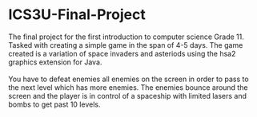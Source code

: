 # ICS3U-Final-Project
The final project for the first introduction to computer science Grade 11. Tasked with creating a simple game in the span of 4-5 days. The game created is a variation of space invaders and asteriods using the hsa2 graphics extension for Java. <br/><br/>
You have to defeat enemies all enemies on the screen in order to pass to the next level which has more enemies. The enemies bounce around the screen and the player is in control of a spaceship with limited lasers and bombs to get past 10 levels.
